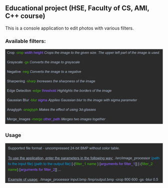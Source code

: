 ## Educational project (HSE, Faculty of CS, AMI, C++ course)

This is a console application to edit photos with various filters.

### Available filters:

![filters](filters.png)

### Usage

![usage](usage.png)







